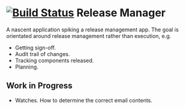 [![Build Status](https://api.travis-ci.org/alexec/release-manager.png)](https://travis-ci.org/alexec/release-manager)
Release Manager
===============

A nascent application spiking a release management app. The goal is orientated around release management rather than execution, e.g.

* Getting sign-off.
* Audit trail of changes.
* Tracking components released.
* Planning.

Work in Progress
---
* Watches. How to determine the correct email contents.
